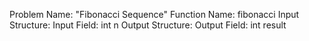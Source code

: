 Problem Name: "Fibonacci Sequence"
Function Name: fibonacci
Input Structure:
Input Field: int n
Output Structure:
Output Field: int result


